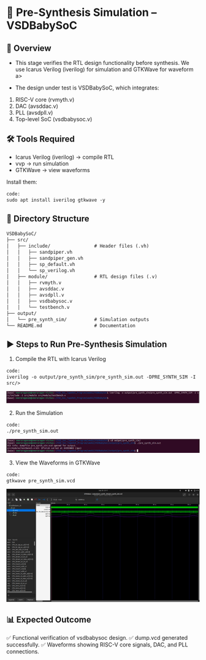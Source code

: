# 🧪 Pre-Synthesis Simulation – VSDBabySoC

## 📖 Overview

- This stage verifies the RTL design functionality before synthesis.
We use Icarus Verilog (iverilog) for simulation and GTKWave for waveform a>

- The design under test is VSDBabySoC, which integrates:
1. RISC-V core (rvmyth.v)
2. DAC (avsddac.v)
3. PLL (avsdpll.v)
4. Top-level SoC (vsdbabysoc.v)



## 🛠️ Tools Required

- Icarus Verilog (iverilog) → compile RTL
- vvp → run simulation
- GTKWave → view waveforms

Install them:

```
code:
sudo apt install iverilog gtkwave -y
```


## 📂 Directory Structure

```
VSDBabySoC/
├── src/
│   ├── include/                # Header files (.vh)
│   │   ├── sandpiper.vh
│   │   ├── sandpiper_gen.vh
│   │   ├── sp_default.vh
│   │   └── sp_verilog.vh
│   ├── module/                 # RTL design files (.v)
│   │   ├── rvmyth.v
│   │   ├── avsddac.v
│   │   ├── avsdpll.v
│   │   ├── vsdbabysoc.v
│   │   └── testbench.v
├── output/
│   └── pre_synth_sim/          # Simulation outputs
└── README.md                   # Documentation

```



## ▶️ Steps to Run Pre-Synthesis Simulation

1. Compile the RTL with Icarus Verilog
```
code:
iverilog -o output/pre_synth_sim/pre_synth_sim.out -DPRE_SYNTH_SIM -I src/>
```

![Compilation of Screenshots](Screenshots/compile.png)


2. Run the Simulation
```
code:
./pre_synth_sim.out 
```

![Simulation Run](Screenshots/simulation.png)


3. View the Waveforms in GTKWave
```
code:
gtkwave pre_synth_sim.vcd
```

![GTKWave Waveform](Screenshots/pre_synth_wf.png)



## 📊 Expected Outcome

  ✅ Functional verification of vsdbabysoc design.
  ✅ dump.vcd generated successfully.
  ✅ Waveforms showing RISC-V core signals, DAC, and PLL connections.

